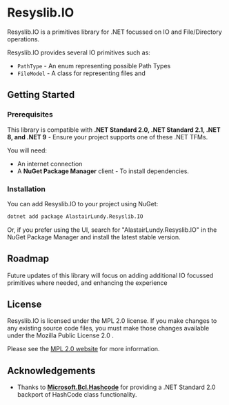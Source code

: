 # Resyslib.IO

Resyslib.IO is a primitives library for .NET focussed on IO and File/Directory operations.

Resyslib.IO provides several IO primitives such as:
* ``PathType`` - An enum representing possible Path Types
* ``FileModel`` - A class for representing files and

## Getting Started

### Prerequisites
This library is compatible with **.NET Standard 2.0, .NET Standard 2.1, .NET 8, and .NET 9** - Ensure your project supports one of these .NET TFMs.

You will need:
- An internet connection
- A **NuGet Package Manager** client - To install dependencies.

### Installation
You can add Resyslib.IO to your project using NuGet:
```bash
dotnet add package AlastairLundy.Resyslib.IO
```
Or, if you prefer using the UI, search for "AlastairLundy.Resyslib.IO" in the NuGet Package Manager and install the latest stable version.

## Roadmap

Future updates of this library will focus on adding additional IO focussed primitives where needed,
and enhancing the experience 

## License

Resyslib.IO is licensed under the MPL 2.0 license. If you make changes to any existing source code files, you must make those changes available under the Mozilla Public License 2.0 .

Please see the [MPL 2.0 website](http://mozilla.org/MPL/2.0/) for more information.

## Acknowledgements

- Thanks to [**Microsoft.Bcl.Hashcode**](https://github.com/dotnet/maintenance-packages) for providing a .NET Standard 2.0 backport of HashCode class functionality.